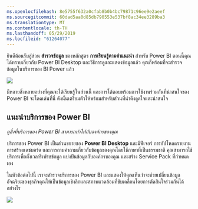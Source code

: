 ```yaml
---
ms.openlocfilehash: 8e5755f632a0cfab8b0b4bc79871c96ee9e2aeef
ms.sourcegitcommit: 60dad5aa0d85db790553e537bf8ac34ee3289ba3
ms.translationtype: MT
ms.contentlocale: th-TH
ms.lasthandoff: 05/29/2019
ms.locfileid: "61264077"
---
```

ยินดีต้อนรับสู่ส่วน **สำรวจข้อมูล** ของหลักสูตร **การเรียนรู้ตามคำแนะนำ** สำหรับ Power BI ตอนนี้คุณได้ทราบเกี่ยวกับ Power BI Desktop และวิธีการดูและแสดงข้อมูลแล้ว คุณก็พร้อมที่จะสำรวจข้อมูลในบริการของ BI Power แล้ว

![](media/4-0-intro-power-bi-service/4-0_2.png)

มีหลายสิ่งหลายอย่างที่คุณจะได้เรียนรู้ในส่วนนี้ และการโต้ตอบพร้อมการใช้งานร่วมกันที่น่าสนใจของ Power BI จะโดดเด่นที่นี่ ดังนั้นเตรียมตัวให้พร้อมสำหรับส่วนที่น่าดึงดูดใจและน่าสนใจ

## <a name="introduction-to-the-power-bi-service"></a>แนะนำบริการของ Power BI
*ดูสิ่งที่บริการของ Power BI สามารถทำให้กับองค์กรของคุณ*

บริการของ Power BI เป็นส่วนขยายของ **Power BI Desktop** และมีฟีเจอร์ การอัปโหลดรายงาน การสร้างแดชบอร์ด และการถามคำถามเกี่ยวกับข้อมูลของคุณโดยใช้ภาษาที่เป็นธรรมชาติ คุณสามารถใช้บริการเพื่อตั้งเวลารีเฟรชข้อมูล แบ่งปันข้อมูลกับองค์กรของคุณ และสร้าง Service Pack ที่กำหนดเอง

ในหัวข้อต่อไปนี้ เราจะสำรวจบริการของ Power BI และแสดงให้คุณเห็นว่าจะช่วยเปลี่ยนข้อมูลอัจฉริยะของธุรกิจคุณให้เป็นข้อมูลเชิงลึกและสภาพแวดล้อมที่ขับเคลื่อนโดยการตัดสินใจร่วมกันได้อย่างไร

![](media/4-0-intro-power-bi-service/4-0_1.png)

